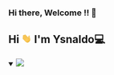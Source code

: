 ### Hi there, Welcome !! 👋

<!--
**YsnaldoXVen/YsnaldoXVen** is a ✨ _special_ ✨ repository because its `README.md` (this file) appears on your GitHub profile.

Here are some ideas to get you started:

- 🔭 I’m currently working on ...
- 🌱 I’m currently learning ...
- 👯 I’m looking to collaborate on ...
- 🤔 I’m looking for help with ...
- 💬 Ask me about ...
- 📫 How to reach me: ...
- 😄 Pronouns: ...
- ⚡ Fun fact: ...
-->

## Hi <img src="https://raw.githubusercontent.com/ABSphreak/ABSphreak/master/gifs/Hi.gif" width="20px"> I'm Ysnaldo:computer: 
<details open>
 <summary><img src="https://readme-typing-svg.herokuapp.com/?lines=¡Welcome!,This+is+my;Github+Stats%3A"> </summary>  
<br>


